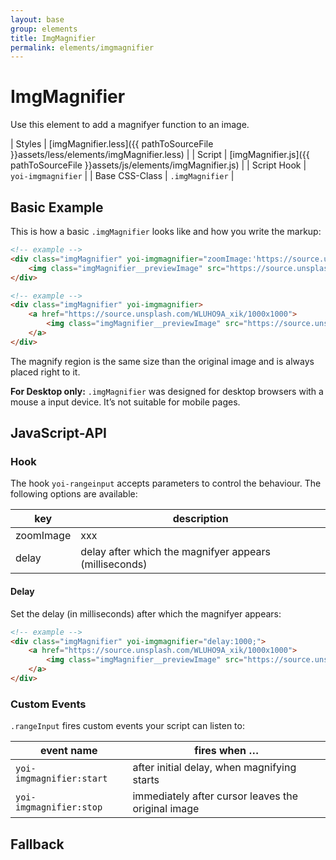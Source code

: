 ```yaml
---
layout: base
group: elements
title: ImgMagnifier
permalink: elements/imgmagnifier
---
```


# ImgMagnifier

Use this element to add a magnifyer function to an image.

| Styles         | [imgMagnifier.less]({{ pathToSourceFile }}assets/less/elements/imgMagnifier.less) |
| Script         | [imgMagnifier.js]({{ pathToSourceFile }}assets/js/elements/imgMagnifier.js)       |
| Script Hook    | `yoi-imgmagnifier`                                                                |
| Base CSS-Class | `.imgMagnifier`                                                                   |

## Basic Example

This is how a basic `.imgMagnifier` looks like and how you write the markup:

```html
<!-- example -->
<div class="imgMagnifier" yoi-imgmagnifier="zoomImage:'https://source.unsplash.com/45FJgZMXCK8/1000x1000';">
    <img class="imgMagnifier__previewImage" src="https://source.unsplash.com/WLUHO9A_xik/300x300" alt="" />
</div>
```

```html
<!-- example -->
<div class="imgMagnifier" yoi-imgmagnifier>
    <a href="https://source.unsplash.com/WLUHO9A_xik/1000x1000">
        <img class="imgMagnifier__previewImage" src="https://source.unsplash.com/WLUHO9A_xik/300x300" alt="" />
    </a>
</div>
```

<p class="hint">The magnify region is the same size than the original image and is always placed right to it.</p>

<p class="hint hint--negative"><b>For Desktop only:</b> <code>.imgMagnifier</code> was designed for desktop browsers with a mouse a input device. It’s not suitable for mobile pages.</p>

## JavaScript-API

### Hook

The hook `yoi-rangeinput` accepts parameters to control the behaviour. The following options are available:

| key       | description                                            |
| --------- | ------------------------------------------------------ |
| zoomImage | xxx                                                    |
| delay     | delay after which the magnifyer appears (milliseconds) |

#### Delay

Set the delay (in milliseconds) after which the magnifyer appears:

```html
<!-- example -->
<div class="imgMagnifier" yoi-imgmagnifier="delay:1000;">
    <a href="https://source.unsplash.com/WLUHO9A_xik/1000x1000">
        <img class="imgMagnifier__previewImage" src="https://source.unsplash.com/WLUHO9A_xik/300x300" alt="" />
    </a>
</div>
```

### Custom Events

`.rangeInput` fires custom events your script can listen to:

| event name               | fires when …                                       |
| ------------------------ | -------------------------------------------------- |
| `yoi-imgmagnifier:start` | after initial delay, when magnifying starts        |
| `yoi-imgmagnifier:stop`  | immediately after cursor leaves the original image |

## Fallback
